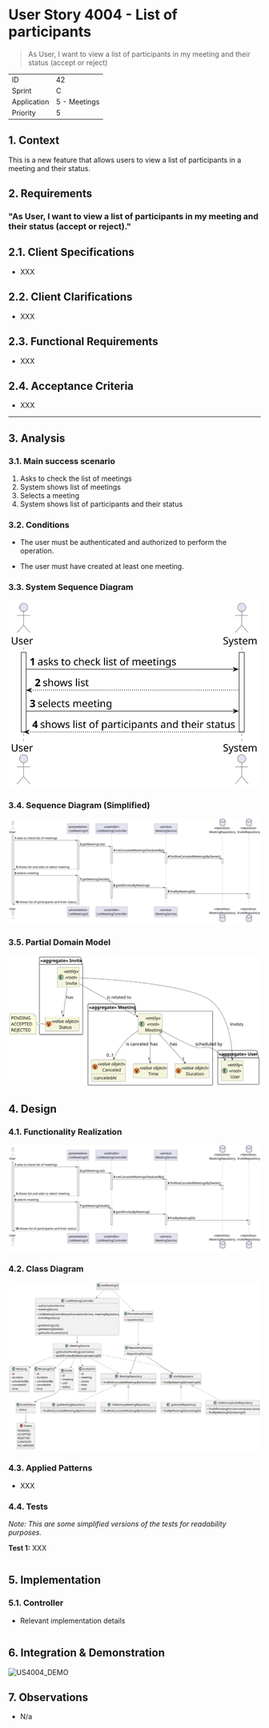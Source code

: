 # User Story 4004 - List of participants

> As User, I want to view a list of participants in my meeting and their status (accept or reject)

|             |              |
| ----------- | ------------ |
| ID          | 42           |
| Sprint      | C            |
| Application | 5 - Meetings |
| Priority    | 5            |

## 1. Context

This is a new feature that allows users to view a list of participants in a meeting and their status.

## 2. Requirements

### "As User, I want to view a list of participants in my meeting and their status (accept or reject)."

## 2.1. Client Specifications

- XXX

## 2.2. Client Clarifications

- XXX

## 2.3. Functional Requirements

- XXX

## 2.4. Acceptance Criteria

- XXX

---

## 3. Analysis

### 3.1. Main success scenario

1. Asks to check the list of meetings
2. System shows list of meetings
3. Selects a meeting
4. System shows list of participants and their status

### 3.2. Conditions

- The user must be authenticated and authorized to perform the operation.

- The user must have created at least one meeting.

### 3.3. System Sequence Diagram

![US4004_SSD](out/US4004_SSD.svg)

### 3.4. Sequence Diagram (Simplified)

![US4004_SD](out/US4004_SD.svg)

### 3.5. Partial Domain Model

![US4004_DM](out/US4004_DM.svg)

## 4. Design

### 4.1. Functionality Realization

![US4004_SD](out/US4004_SD.svg)

### 4.2. Class Diagram

![US4004_CD](out/US4004_CD.svg)

### 4.3. Applied Patterns

- XXX

### 4.4. Tests

_Note: This are some simplified versions of the tests for readability purposes._

**Test 1:** XXX

```java

```

## 5. Implementation

### 5.1. Controller

- Relevant implementation details

```java

```

## 6. Integration & Demonstration

![US4004_DEMO](out/US4004_DEMO.svg)

## 7. Observations

- N/a
